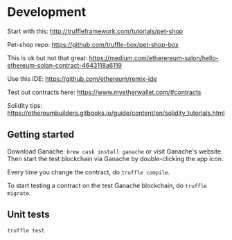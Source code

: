# Development

Start with this: http://truffleframework.com/tutorials/pet-shop

Pet-shop repo: https://github.com/truffle-box/pet-shop-box

This is ok but not that great: https://medium.com/etherereum-salon/hello-ethereum-solan-contract-4643118a6119

Use this IDE: https://github.com/ethereum/remix-ide

Test out contracts here: https://www.myetherwallet.com/#contracts

Solidity tips: https://ethereumbuilders.gitbooks.io/guide/content/en/solidity_tutorials.html

## Getting started

Download Ganache: `brew cask install ganache` or visit Ganache's website. Then start the test blockchain via Ganache by double-clicking the app icon.

Every time you change the contract, do `truffle compile`.

To start testing a contract on the test Ganache blockchain, do `truffle migrate`.

## Unit tests

`truffle test`
